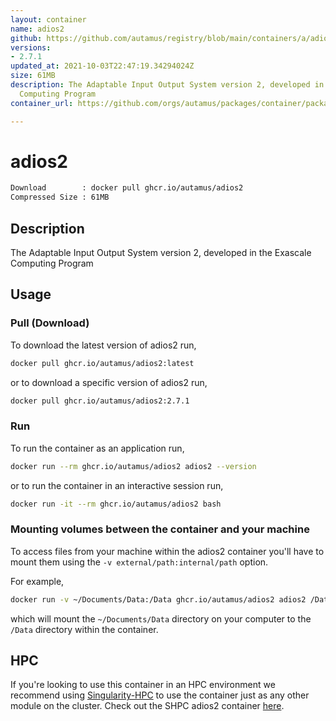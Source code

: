 ```yaml
---
layout: container
name: adios2
github: https://github.com/autamus/registry/blob/main/containers/a/adios2/spack.yaml
versions:
- 2.7.1
updated_at: 2021-10-03T22:47:19.34294024Z
size: 61MB
description: The Adaptable Input Output System version 2, developed in the Exascale
  Computing Program
container_url: https://github.com/orgs/autamus/packages/container/package/adios2

---
```

# adios2
```bash 
Download        : docker pull ghcr.io/autamus/adios2
Compressed Size : 61MB
```

## Description
The Adaptable Input Output System version 2, developed in the Exascale Computing Program

## Usage
### Pull (Download)
To download the latest version of adios2 run,

```bash
docker pull ghcr.io/autamus/adios2:latest
```

or to download a specific version of adios2 run,

```bash
docker pull ghcr.io/autamus/adios2:2.7.1
```
### Run
To run the container as an application run,
```bash
docker run --rm ghcr.io/autamus/adios2 adios2 --version
```

or to run the container in an interactive session run,
```bash
docker run -it --rm ghcr.io/autamus/adios2 bash
```

### Mounting volumes between the container and your machine
To access files from your machine within the adios2 container you'll have to mount them using the `-v external/path:internal/path` option.

For example,
```bash
docker run -v ~/Documents/Data:/Data ghcr.io/autamus/adios2 adios2 /Data/myData.csv
```
which will mount the `~/Documents/Data` directory on your computer to the `/Data` directory within the container.

## HPC
If you're looking to use this container in an HPC environment we recommend using [Singularity-HPC](https://singularity-hpc.readthedocs.io) to use the container just as any other module on the cluster. Check out the SHPC adios2 container [here](https://singularityhub.github.io/singularity-hpc/r/ghcr.io-autamus-adios2/).